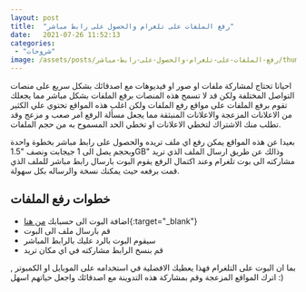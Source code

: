 ```yaml
---
layout: post
title:  "رفع الملفات على تلغرام والحصول على رابط مباشر"
date:   2021-07-26 11:52:13
categories: 
 - "شروحات"
image: /assets/posts/رفع-الملفات-على-تلغرام-والحصول-على-رابط-مباشر/thumbnail.webp
---
```


احيانا تحتاج لمشاركة ملفات او صور او فيديوهات مع اصدقائك بشكل سريع على منصات التواصل المختلفة ولكن قد لا تسمح هذه المنصات برفع الملفات بشكل مباشر مما يجعلك تقوم برفع الملفات على مواقع رفع الملفات ولكن اغلب هذه المواقع تحتوي علي الكثير من الاعلانات المزعجة والاعلانات المنبثقة مما يجعل مسألة الرفع امر صعب و مزعج وقد تطلب منك الاشتراك لتخطي الاعلانات او تخطي الحد المسموح به من حجم الملفات.

بعيدا عن هذه المواقع يمكن رفع اي ملف تريده والحصول على رابط مباشر بخطوة واحدة وبحجم يصل الى 1 جيجابت ونصف "1.5GB" وذالك عن طريق ارسال الملف الذي تريد مشاركته الى بوت تلغرام وعند اكتمال الرفع يقوم البوت بارسال رابط مباشر للملف الذي قمت برفعه حيث يمكنك نسخة والرساله بكل سهولة.

## خطوات رفع الملفات


* اضافة البوت الى حسبابك [من هنا](https://telegram.me/tlgurbot){:target="_blank"}
* قم بارسال ملف الى البوت
* سيقوم البوت بالرد عليك بالرابط المباشر
* قم بنسخ الرابط مشاركته في اي مكان تريد

بما ان البوت على التلغرام فهذا يعطيك الافضلية في استخدامه على الموبايل او الكمبوتر , اترك المواقع المزعجة وقم بمشاركة هذه التدوينة مع اصدقائك واجعل حياتهم اسهل :) 